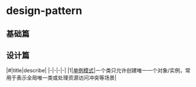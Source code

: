 # design-pattern

## 基础篇

## 设计篇
|#|title|describe|
|-|-|-|-|
|1|[单例模式](singletion/README.md)|一个类只允许创建唯一一个对象/实例，常用于表示全局唯一类或处理资源访问冲突等场景|